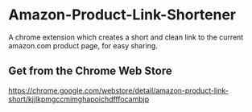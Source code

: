 # Amazon-Product-Link-Shortener
A chrome extension which creates a short and clean link to the current amazon.com product page, for easy sharing.

## Get from the Chrome Web Store

https://chrome.google.com/webstore/detail/amazon-product-link-short/kjjlkpmgccmimghapoichdfffocambjp
